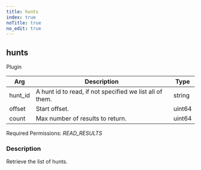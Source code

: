 ```yaml
---
title: hunts
index: true
noTitle: true
no_edit: true
---
```




<div class="vql_item"></div>


## hunts
<span class='vql_type pull-right page-header'>Plugin</span>



<div class="vqlargs"></div>

Arg | Description | Type
----|-------------|-----
hunt_id|A hunt id to read, if not specified we list all of them.|string
offset|Start offset.|uint64
count|Max number of results to return.|uint64

Required Permissions: 
<i class="linkcolour label pull-right label-success">READ_RESULTS</i>

### Description

Retrieve the list of hunts.


